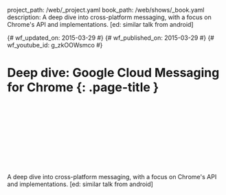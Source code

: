 project_path: /web/_project.yaml book_path: /web/shows/_book.yaml description: A deep dive into cross-platform messaging, with a focus on Chrome's API and implementations. [ed: similar talk from android]

{# wf_updated_on: 2015-03-29 #} {# wf_published_on: 2015-03-29 #} {# wf_youtube_id: g_zkOOWsmco #}

# Deep dive: Google Cloud Messaging for Chrome {: .page-title }

<div class="video-wrapper">
  <iframe class="devsite-embedded-youtube-video" data-video-id="g_zkOOWsmco"
          data-autohide="1" data-showinfo="0" frameborder="0" allowfullscreen>
  </iframe>
</div>

A deep dive into cross-platform messaging, with a focus on Chrome's API and implementations. [ed: similar talk from android]